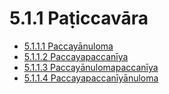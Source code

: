

# 5.1.1 Paṭiccavāra

* [5.1.1.1 Paccayānuloma](5.1.1/5.1.1.1.md)
* [5.1.1.2 Paccayapaccanīya](5.1.1/5.1.1.2.md)
* [5.1.1.3 Paccayānulomapaccanīya](5.1.1/5.1.1.3.md)
* [5.1.1.4 Paccayapaccanīyānuloma](5.1.1/5.1.1.4.md)



